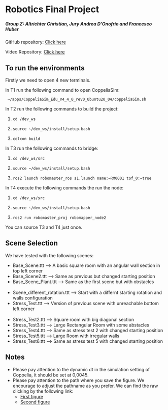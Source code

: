 # Robotics Final Project 
##### Group Z: Altrichter Christian, Jury Andrea D'Onofrio and Francesco Huber
GitHub repository: [Click here](https://github.com/Altricch/robomaster_proj.git)

Video Repository: [Click here](https://usi365-my.sharepoint.com/:f:/g/personal/donofj_usi_ch/EhkavI2BI3RIgTlFAT8el0EBNBjVjIQa2q_OUt_9QJctLQ?e=BJTnAg)

## To run the environments
Firstly we need to open 4 new terminals.

In T1 run the following command to open CoppeliaSim:

` ~/apps/CoppeliaSim_Edu_V4_4_0_rev0_Ubuntu20_04/coppeliaSim.sh`

In T2 run the following commands to build the project:

1. `cd /dev_ws`

2. `source ~/dev_ws/install/setup.bash`

3. `colcon build`

In T3 run the following commands to bridge:

1. `cd /dev_ws/src`

2. `source ~/dev_ws/install/setup.bash`

3. `ros2 launch robomaster_ros s1.launch name:=RM0001 tof_0:=true`

In T4 execute the following commands the run the node:

1. `cd /dev_ws/src`

2. `source ~/dev_ws/install/setup.bash`

3. `ros2 run robomaster_proj robomapper_node2`

You can source T3 and T4 just once. 

## Scene Selection
We have tested with the following scenes:
- Base_Scene.ttt ⟶ A basic square room with an angular wall section in top left corner
- Base_Scene2.ttt ⟶ Same as previous but changed starting position
- Base_Scene_Plant.ttt ⟶ Same as the first scene but with obstacles
<br/><br/>
- Scene_different_rotation.ttt ⟶ Start with a differnt starting rotation and walls configuration
- Stress_Test.ttt ⟶ Version of previous scene with unreachable bottom left corner
<br/><br/>
- Stress_Test2.ttt ⟶ Square room with big diagonal section
- Stress_Test3.ttt ⟶ Large Rectangular Room with some abstacles
- Stress_Test4.ttt ⟶ Same as stress test 2 with changed starting position
- Stress_Test5.ttt ⟶ Large Room with irregular walls
- Stress_Test6.ttt ⟶ Same as stress test 5 with changed starting position

## Notes
 - Please pay attention to the dynamic dt in the simulation setting of Coppelia, it should be set at 0,0045.
 - Please pay attention to the path where you save the figure. We encourage to adjust the pathname as you prefer. We can find the raw clicking by the following link:
    - [First figure](https://github.com/Altricch/robomaster_proj/blob/260f63bf17223e9e039c42d001590358c26cb3bd/robomaster_proj/robomapper_node_unified.py#L228-L229)
    - [Second figure](https://github.com/Altricch/robomaster_proj/blob/260f63bf17223e9e039c42d001590358c26cb3bd/robomaster_proj/robomapper_node_unified.py#L508-L509)